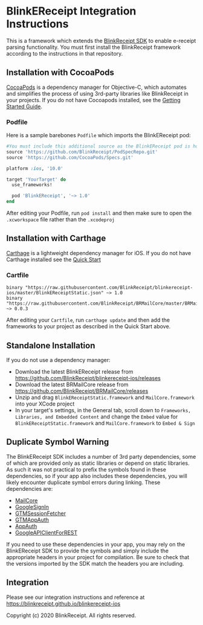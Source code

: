 # BlinkEReceipt Integration Instructions

This is a framework which extends the [BlinkReceipt SDK](https://github.com/BlinkReceipt/blinkreceipt-ios) to enable e-receipt parsing functionality. You must first install the BlinkReceipt framework according to the instructions in that repository.

## Installation with CocoaPods

[CocoaPods](http://cocoapods.org) is a dependency manager for Objective-C, which automates and simplifies the process of using 3rd-party libraries like BlinkReceipt in your projects. If you do not have Cocoapods installed, see the [Getting Started Guide](https://guides.cocoapods.org/using/getting-started.html#getting-started).

### Podfile

Here is a sample barebones `Podfile` which imports the BlinkEReceipt pod:

```ruby
#You must include this additional source as the BlinkEReceipt pod is hosted in a private spec repository
source 'https://github.com/BlinkReceipt/PodSpecRepo.git'
source 'https://github.com/CocoaPods/Specs.git'

platform :ios, '10.0'

target 'YourTarget' do
  use_frameworks!

  pod 'BlinkEReceipt', '~> 1.0'
end
```

After editing your Podfile, run `pod install` and then make sure to open the `.xcworkspace` file rather than the `.xcodeproj`

## Installation with Carthage

[Carthage](https://github.com/Carthage/Carthage) is a lightweight dependency manager for iOS. If you do not have Carthage installed see the [Quick Start](https://github.com/Carthage/Carthage#quick-start)

### Cartfile
```
binary "https://raw.githubusercontent.com/BlinkReceipt/blinkereceipt-ios/master/BlinkEReceiptStatic.json" ~> 1.0
binary "https://raw.githubusercontent.com/BlinkReceipt/BRMailCore/master/BRMailCore.json" ~> 0.0.3
```

After editing your `Cartfile`, run `carthage update` and then add the frameworks to your project as described in the Quick Start above.

## Standalone Installation

If you do not use a dependency manager:

- Download the latest BlinkEReceipt release from https://github.com/BlinkReceipt/blinkereceipt-ios/releases
- Download the latest BRMailCore release from https://github.com/BlinkReceipt/BRMailCore/releases
- Unzip and drag `BlinkEReceiptStatic.framework` and `MailCore.framework` into your XCode project
- In your target's settings, in the General tab, scroll down to `Frameworks, Libraries, and Embedded Content` and change the `Embed` value for `BlinkEReceiptStatic.framework` and `MailCore.framework` to `Embed & Sign`

## Duplicate Symbol Warning

The BlinkEReceipt SDK includes a number of 3rd party dependencies, some of which are provided only as static libraries or depend on static libraries. As such it was not practical to prefix the symbols found in these dependencies, so if your app also includes these dependencies, you will likely encounter duplicate symbol errors during linking. These dependencies are:

- [MailCore](https://github.com/MailCore/mailcore2)
- [GoogleSignIn](https://developers.google.com/identity/sign-in/ios/)
- [GTMSessionFetcher](https://github.com/google/gtm-session-fetcher)
- [GTMAppAuth](https://github.com/google/GTMAppAuth)
- [AppAuth](https://github.com/openid/AppAuth-iOS)
- [GoogleAPIClientForREST](https://github.com/google/google-api-objectivec-client-for-rest)

If you need to use these dependencies in your app, you may rely on the BlinkEReceipt SDK to provide the symbols and simply include the appropriate headers in your project for compilation. Be sure to check that the versions imported by the SDK match the headers you are including.

## Integration

Please see our integration instructions and reference at https://blinkreceipt.github.io/blinkereceipt-ios

Copyright (c) 2020 BlinkReceipt. All rights reserved.
